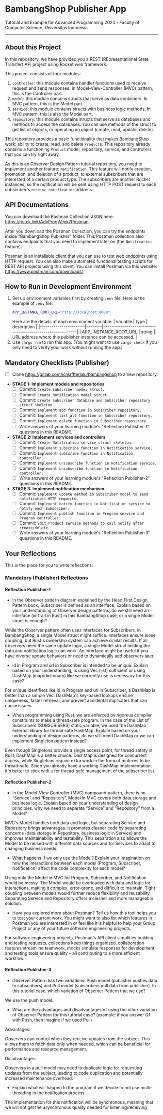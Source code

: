 # BambangShop Publisher App
Tutorial and Example for Advanced Programming 2024 - Faculty of Computer Science, Universitas Indonesia

---

## About this Project
In this repository, we have provided you a REST (REpresentational State Transfer) API project using Rocket web framework.

This project consists of four modules:
1.  `controller`: this module contains handler functions used to receive request and send responses.
    In Model-View-Controller (MVC) pattern, this is the Controller part.
2.  `model`: this module contains structs that serve as data containers.
    In MVC pattern, this is the Model part.
3.  `service`: this module contains structs with business logic methods.
    In MVC pattern, this is also the Model part.
4.  `repository`: this module contains structs that serve as databases and methods to access the databases.
    You can use methods of the struct to get list of objects, or operating an object (create, read, update, delete).

This repository provides a basic functionality that makes BambangShop work: ability to create, read, and delete `Product`s.
This repository already contains a functioning `Product` model, repository, service, and controllers that you can try right away.

As this is an Observer Design Pattern tutorial repository, you need to implement another feature: `Notification`.
This feature will notify creation, promotion, and deletion of a product, to external subscribers that are interested of a certain product type.
The subscribers are another Rocket instances, so the notification will be sent using HTTP POST request to each subscriber's `receive notification` address.

## API Documentations

You can download the Postman Collection JSON here: https://ristek.link/AdvProgWeek7Postman

After you download the Postman Collection, you can try the endpoints inside "BambangShop Publisher" folder.
This Postman collection also contains endpoints that you need to implement later on (the `Notification` feature).

Postman is an installable client that you can use to test web endpoints using HTTP request.
You can also make automated functional testing scripts for REST API projects using this client.
You can install Postman via this website: https://www.postman.com/downloads/

## How to Run in Development Environment
1.  Set up environment variables first by creating `.env` file.
    Here is the example of `.env` file:
    ```bash
    APP_INSTANCE_ROOT_URL="http://localhost:8000"
    ```
    Here are the details of each environment variable:
    | variable              | type   | description                                                |
    |-----------------------|--------|------------------------------------------------------------|
    | APP_INSTANCE_ROOT_URL | string | URL address where this publisher instance can be accessed. |
2.  Use `cargo run` to run this app.
    (You might want to use `cargo check` if you only need to verify your work without running the app.)

## Mandatory Checklists (Publisher)
-   [ ] Clone https://gitlab.com/ichlaffterlalu/bambangshop to a new repository.
-   **STAGE 1: Implement models and repositories**
    -   [ ] Commit: `Create Subscriber model struct.`
    -   [ ] Commit: `Create Notification model struct.`
    -   [ ] Commit: `Create Subscriber database and Subscriber repository struct skeleton.`
    -   [ ] Commit: `Implement add function in Subscriber repository.`
    -   [ ] Commit: `Implement list_all function in Subscriber repository.`
    -   [ ] Commit: `Implement delete function in Subscriber repository.`
    -   [ ] Write answers of your learning module's "Reflection Publisher-1" questions in this README.
-   **STAGE 2: Implement services and controllers**
    -   [ ] Commit: `Create Notification service struct skeleton.`
    -   [ ] Commit: `Implement subscribe function in Notification service.`
    -   [ ] Commit: `Implement subscribe function in Notification controller.`
    -   [ ] Commit: `Implement unsubscribe function in Notification service.`
    -   [ ] Commit: `Implement unsubscribe function in Notification controller.`
    -   [ ] Write answers of your learning module's "Reflection Publisher-2" questions in this README.
-   **STAGE 3: Implement notification mechanism**
    -   [ ] Commit: `Implement update method in Subscriber model to send notification HTTP requests.`
    -   [ ] Commit: `Implement notify function in Notification service to notify each Subscriber.`
    -   [ ] Commit: `Implement publish function in Program service and Program controller.`
    -   [ ] Commit: `Edit Product service methods to call notify after create/delete.`
    -   [ ] Write answers of your learning module's "Reflection Publisher-3" questions in this README.

## Your Reflections
This is the place for you to write reflections:

### Mandatory (Publisher) Reflections

#### Reflection Publisher-1

- In the Observer pattern diagram explained by the Head First Design Pattern book, Subscriber is defined as an interface. Explain based on your understanding of Observer design patterns, do we still need an interface (or trait in Rust) in this BambangShop case, or a single Model struct is enough?

While the Observer pattern often uses interfaces for Subscribers, in BambangShop, a single Model struct might suffice. Interfaces ensure loose coupling, but Rust's ownership system can achieve similar results. If all observers need the same update logic, a single Model struct holding the data and notification logic can work. An interface might be useful if you have diverse update behaviors or need to dynamically add observers later.

- id in Program and url in Subscriber is intended to be unique. Explain based on your understanding, is using Vec (list) sufficient or using DashMap (map/dictionary) like we currently use is necessary for this case?

For unique identifiers like id in Program and url in Subscriber, a DashMap is better than a simple Vec.  DashMap's key-based lookups ensure uniqueness, faster retrieval, and prevent accidental duplicates that can cause issues.

- When programming using Rust, we are enforced by rigorous compiler constraints to make a thread-safe program. In the case of the List of Subscribers (SUBSCRIBERS) static variable, we used the DashMap external library for thread safe HashMap. Explain based on your understanding of design patterns, do we still need DashMap or we can implement Singleton pattern instead?

Even though Singletons provide a single access point, for thread safety in Rust, DashMap is a better choice. DashMap is designed for concurrent access, while Singletons require extra work in the form of mutexes to be thread-safe. Since you already have a working DashMap implementation, it's better to stick with it for thread-safe management of the subscriber list.

#### Reflection Publisher-2

- In the Model-View Controller (MVC) compound pattern, there is no “Service” and “Repository”. Model in MVC covers both data storage and business logic. Explain based on your understanding of design principles, why we need to separate “Service” and “Repository” from a Model?

MVC's Model handles both data and logic, but separating Service and Repository brings advantages. It promotes cleaner code by separating concerns (data storage in Repository, business logic in Service) and improves maintainability and testability. This separation also allows the Model to be reused with different data sources and for Services to adapt to changing business needs.

- What happens if we only use the Model? Explain your imagination on how the interactions between each model (Program, Subscriber, Notification) affect the code complexity for each model?

Using only the Model in MVC for Program, Subscriber, and Notification would be messy. The Model would be overloaded with data and logic for interactions, making it complex, error-prone, and difficult to maintain. Tight coupling between models would further reduce flexibility and reusability. Separating Service and Repository offers a cleaner and more manageable solution.

- Have you explored more about Postman? Tell us how this tool helps you to test your current work. You might want to also list which features in Postman you are interested in or feel like it is helpful to help your Group Project or any of your future software engineering projects.

For software engineering projects, Postman's API client simplifies building and testing requests, collections keep things organized, collaboration features streamline teamwork, mocks simulate responses for development, and testing tools ensure quality – all contributing to a more efficient workflow.

#### Reflection Publisher-3

- Observer Pattern has two variations: Push model (publisher pushes data to subscribers) and Pull model (subscribers pull data from publisher). In this tutorial case, which variation of Observer Pattern that we use?

We use the push model.

- What are the advantages and disadvantages of using the other variation of Observer Pattern for this tutorial case? (example: if you answer Q1 with Push, then imagine if we used Pull)

Advantages:

Observers can control when they receive updates from the subject. This allows them to fetch data only when needed, which can be beneficial for performance and resource management.

Disadvantages:

Observers in a pull model may need to duplicate logic for requesting updates from the subject, leading to code duplication and potentially increased maintenance overhead.

- Explain what will happen to the program if we decide to not use multi-threading in the notification process.

The implementation for this notification will be synchronous, meaning that we will not get the asynchronous quality needed for listening/receiving